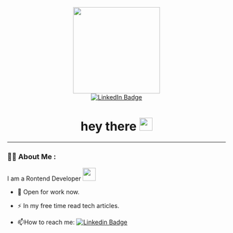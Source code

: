 <div id="header" align="center">
  <img src="https://i.giphy.com/media/v1.Y2lkPTc5MGI3NjExZ2Y2bnIzdGduNmU5a3k3dmxkOTUyZXo0d21td201Y2IxaXF4cHV5aCZlcD12MV9pbnRlcm5hbF9naWZfYnlfaWQmY3Q9cw/smGCEo5zsAXtK4bqAT/giphy.gif" width="200"/>
 <div>
  <a href="your-linkedin-URL">
    <img src="https://img.shields.io/badge/LinkedIn-blue?style=for-the-badge&logo=linkedin&logoColor=white" alt="LinkedIn Badge"/>
  </a>
 </div>
  <h1>
  hey there
  <img src="https://media.giphy.com/media/hvRJCLFzcasrR4ia7z/giphy.gif" width="30px"/>
</h1>
</div>

---

### :man_technologist: About Me :
I am a Rontend Developer <img src="https://media.giphy.com/media/WUlplcMpOCEmTGBtBW/giphy.gif" width="30">
- :telescope: Open for work now.

- :zap: In my free time read tech articles.

- :mailbox:How to reach me: [![Linkedin Badge](https://img.shields.io/badge/IN-LinkedIn-blue?style=flat&logo=Linkedin&logoColor=white)](https://www.linkedin.com/in/andrey-selilo-020219224/)
